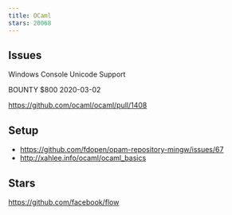 ```yaml
---
title: OCaml
stars: 20068
---
```


## Issues

Windows Console Unicode Support

BOUNTY $800 2020-03-02

<https://github.com/ocaml/ocaml/pull/1408>

## Setup

- <https://github.com/fdopen/opam-repository-mingw/issues/67>
- <http://xahlee.info/ocaml/ocaml_basics>

## Stars

<https://github.com/facebook/flow>
